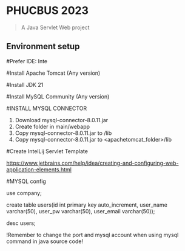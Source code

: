 # PHUCBUS 2023
> A Java Servlet Web project

## Environment setup

#Prefer IDE: Inte

#Install Apache Tomcat (Any version)

#Install JDK 21

#Install MySQL Community (Any version)

#INSTALL MYSQL CONNECTOR
1. Download mysql-connector-8.0.11.jar
2. Create <lib> folder in main/webapp
3. Copy mysql-connector-8.0.11.jar to /lib
4. Copy mysql-connector-8.0.11.jar to <apachetomcat_folder>/lib
   
#Create IntelLij Servlet Template

https://www.jetbrains.com/help/idea/creating-and-configuring-web-application-elements.html

#MYSQL config

use company;

create table users(id int primary key auto_increment, user_name varchar(50), user_pw varchar(50), user_email varchar(50));

desc users;

!Remember to change the port and mysql account when using mysql command in java source code!
